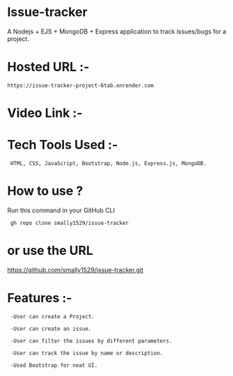 # Issue-tracker 
   
   A Nodejs + EJS + MongoDB + Express application to track issues/bugs for a project.
   
# Hosted URL :- 
 
    https://issue-tracker-project-6tab.onrender.com
  
# Video Link :- 
    
     
# Tech Tools Used :- 
    
     HTML, CSS, JavaScript, Bootstrap, Node.js, Express.js, MongoDB.
     
# How to use ?

   Run this command in your GitHub CLI

     gh repo clone smally1529/issue-tracker 
     
# or use the URL 

    
   https://github.com/smally1529/issue-tracker.git 
   
# Features :- 

     
     -User can create a Project.

     -User can create an issue.

     -User can filter the issues by different parameters.

     -User can track the issue by name or description.

     -Used Bootstrap for neat UI.
